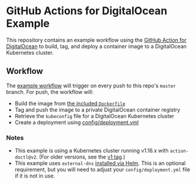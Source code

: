 # GitHub Actions for DigitalOcean Example

This repository contains an example workflow using the [GitHub Action for DigitalOcean](https://github.com/digitalocean/action-doctl) to build, tag, and deploy a container image to a DigitalOcean Kubernetes cluster.

## Workflow

The [example workflow](.github/workflows/workflow.yaml) will trigger on every push to this repo's `master` branch. For push, the workflow will:

* Build the image from [the included `Dockerfile`](Dockerfile)
* Tag and push the image to a private DigitalOcean container registry
* Retrieve the `kubeconfig` file for a DigitalOcean Kubernetes cluster
* Create a deployment using [config/deployment.yml](config/deployment.yml)

### Notes

* This example is using a Kubernetes cluster running v1.16.x with `action-doctl@v2`. (For older versions, see the [v1 tag](https://github.com/do-community/example-doctl-action/tree/v1).)
* This example uses `external-dns` [installed via Helm](https://github.com/helm/charts/tree/master/stable/external-dns). This is an optional requirement, but you will need to adjust your `config/deployment.yml` file if it is not in use.
